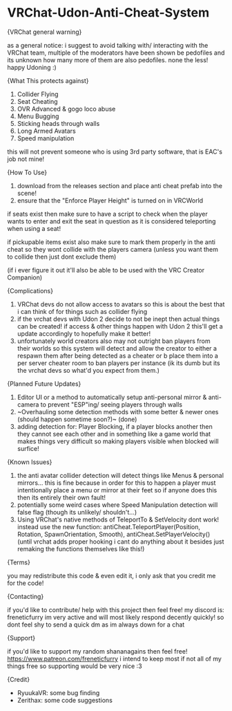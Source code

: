 # VRChat-Udon-Anti-Cheat-System
{VRChat general warning}

as a general notice: i suggest to avoid talking with/ interacting with the VRChat team, multiple of the moderators have been shown be pedofiles and its unknown how many more of them are also pedofiles.
none the less! happy Udoning :)

{What This protects against}

1. Collider Flying
2. Seat Cheating
3. OVR Advanced & gogo loco abuse
4. Menu Bugging
5. Sticking heads through walls
6. Long Armed Avatars
7. Speed manipulation

this will not prevent someone who is using 3rd party software, that is EAC's job not mine!

{How To Use}

1. download from the releases section and place anti cheat prefab into the scene!
2. ensure that the "Enforce Player Height" is turned on in VRCWorld

if seats exist then make sure to have a script to check when the player wants to enter and exit the seat in question as it is considered teleporting when using a seat!

if pickupable items exist also make sure to mark them properly in the anti cheat so they wont collide with the players camera (unless you want them to collide then just dont exclude them)

(if i ever figure it out it'll also be able to be used with the VRC Creator Companion)

{Complications}

1. VRChat devs do not allow access to avatars so this is about the best that i can think of for things such as collider flying
2. if the vrchat devs with Udon 2 decide to not be inept then actual things can be created! if access & other things happen with Udon 2 this'll get a update accordingly to hopefully make it better!
3. unfortunately world creators also may not outright ban players from their worlds so this system will detect and allow the creator to either a respawn them after being detected as a cheater or b place them into a per server cheater room to ban players per instance (ik its dumb but its the vrchat devs so what'd you expect from them.)

{Planned Future Updates}

1. Editor UI or a method to automatically setup anti-personal mirror & anti-camera to prevent "ESP"ing/ seeing players through walls
2. ~Overhauling some detection methods with some better & newer ones (should happen sometime soon?)~ (done)
3. adding detection for: Player Blocking, if a player blocks another then they cannot see each other and in something like a game world that makes things very difficult so making players visible when blocked will surfice!

{Known Issues}

1. the anti avatar collider detection will detect things like Menus & personal mirrors... this is fine because in order for this to happen a player must intentionally place a menu or mirror at their feet so if anyone does this then its entirely their own fault!
2. potentially some weird cases where Speed Manipulation detection will false flag (though its unlikely/ shouldn't...)
3. Using VRChat's native methods of TeleportTo & SetVelocity dont work! instead use the new function: antiCheat.TeleportPlayer(Position, Rotation, SpawnOrientation, Smooth), antiCheat.SetPlayerVelocity() (until vrchat adds proper hooking i cant do anything about it besides just remaking the functions themselves like this!)

{Terms}

you may redistribute this code & even edit it, i only ask that you credit me for the code!

{Contacting}

if you'd like to contribute/ help with this project then feel free! my discord is: freneticfurry    im very active and will most likely respond decently quickly! so dont feel shy to send a quick dm as im always down for a chat

{Support}

if you'd like to support my random shananagains then feel free! https://www.patreon.com/freneticfurry
i intend to keep most if not all of my things free so supporting would be very nice :3

{Credit}

- RyuukaVR: some bug finding
- Zerithax: some code suggestions
